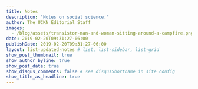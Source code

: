 ```yaml
---
title: Notes
description: "Notes on social science."
author: The UCKN Editorial Staff
images:
  - /blog/assets/transistor-man-and-woman-sitting-around-a-campfire.png
date: 2019-02-20T09:31:27-06:00
publishDate: 2019-02-20T09:31:27-06:00
layout: list-updated-notes # list, list-sidebar, list-grid
show_post_thumbnail: true
show_author_byline: true
show_post_date: true
show_disqus_comments: false # see disqusShortname in site config
show_title_as_headline: true
---
```

